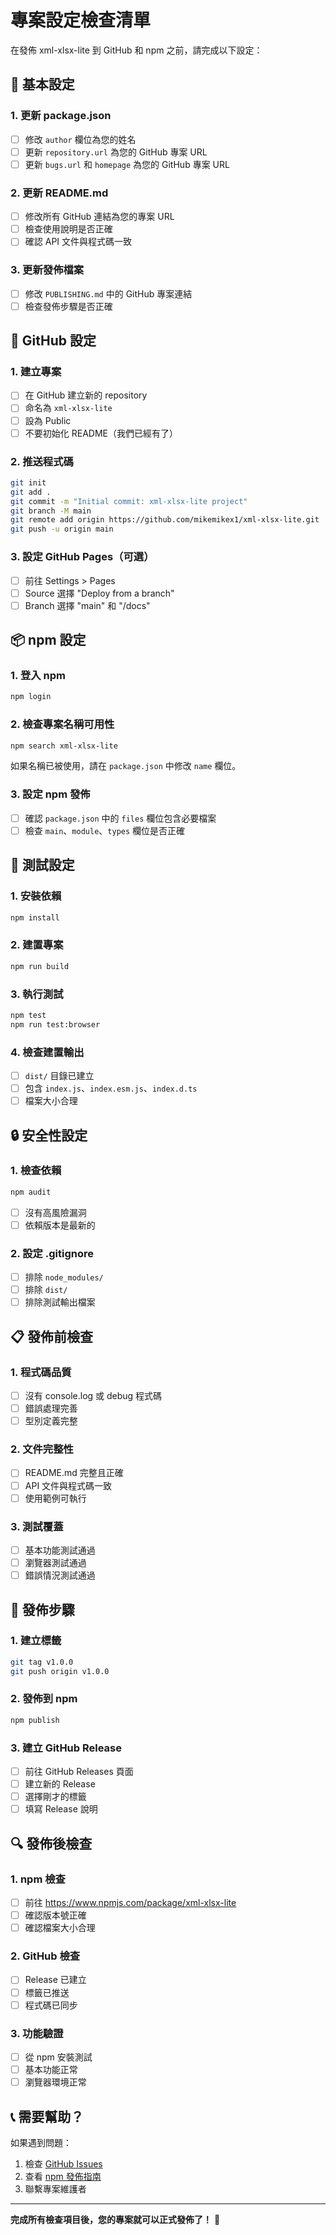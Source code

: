 # 專案設定檢查清單

在發佈 xml-xlsx-lite 到 GitHub 和 npm 之前，請完成以下設定：

## 🔧 基本設定

### 1. 更新 package.json

- [ ] 修改 `author` 欄位為您的姓名
- [ ] 更新 `repository.url` 為您的 GitHub 專案 URL
- [ ] 更新 `bugs.url` 和 `homepage` 為您的 GitHub 專案 URL

### 2. 更新 README.md

- [ ] 修改所有 GitHub 連結為您的專案 URL
- [ ] 檢查使用說明是否正確
- [ ] 確認 API 文件與程式碼一致

### 3. 更新發佈檔案

- [ ] 修改 `PUBLISHING.md` 中的 GitHub 專案連結
- [ ] 檢查發佈步驟是否正確

## 🚀 GitHub 設定

### 1. 建立專案

- [ ] 在 GitHub 建立新的 repository
- [ ] 命名為 `xml-xlsx-lite`
- [ ] 設為 Public
- [ ] 不要初始化 README（我們已經有了）

### 2. 推送程式碼

```bash
git init
git add .
git commit -m "Initial commit: xml-xlsx-lite project"
git branch -M main
git remote add origin https://github.com/mikemikex1/xml-xlsx-lite.git
git push -u origin main
```

### 3. 設定 GitHub Pages（可選）

- [ ] 前往 Settings > Pages
- [ ] Source 選擇 "Deploy from a branch"
- [ ] Branch 選擇 "main" 和 "/docs"

## 📦 npm 設定

### 1. 登入 npm

```bash
npm login
```

### 2. 檢查專案名稱可用性

```bash
npm search xml-xlsx-lite
```

如果名稱已被使用，請在 `package.json` 中修改 `name` 欄位。

### 3. 設定 npm 發佈

- [ ] 確認 `package.json` 中的 `files` 欄位包含必要檔案
- [ ] 檢查 `main`、`module`、`types` 欄位是否正確

## 🧪 測試設定

### 1. 安裝依賴

```bash
npm install
```

### 2. 建置專案

```bash
npm run build
```

### 3. 執行測試

```bash
npm test
npm run test:browser
```

### 4. 檢查建置輸出

- [ ] `dist/` 目錄已建立
- [ ] 包含 `index.js`、`index.esm.js`、`index.d.ts`
- [ ] 檔案大小合理

## 🔒 安全性設定

### 1. 檢查依賴

```bash
npm audit
```

- [ ] 沒有高風險漏洞
- [ ] 依賴版本是最新的

### 2. 設定 .gitignore

- [ ] 排除 `node_modules/`
- [ ] 排除 `dist/`
- [ ] 排除測試輸出檔案

## 📋 發佈前檢查

### 1. 程式碼品質

- [ ] 沒有 console.log 或 debug 程式碼
- [ ] 錯誤處理完善
- [ ] 型別定義完整

### 2. 文件完整性

- [ ] README.md 完整且正確
- [ ] API 文件與程式碼一致
- [ ] 使用範例可執行

### 3. 測試覆蓋

- [ ] 基本功能測試通過
- [ ] 瀏覽器測試通過
- [ ] 錯誤情況測試通過

## 🚀 發佈步驟

### 1. 建立標籤

```bash
git tag v1.0.0
git push origin v1.0.0
```

### 2. 發佈到 npm

```bash
npm publish
```

### 3. 建立 GitHub Release

- [ ] 前往 GitHub Releases 頁面
- [ ] 建立新的 Release
- [ ] 選擇剛才的標籤
- [ ] 填寫 Release 說明

## 🔍 發佈後檢查

### 1. npm 檢查

- [ ] 前往 https://www.npmjs.com/package/xml-xlsx-lite
- [ ] 確認版本號正確
- [ ] 確認檔案大小合理

### 2. GitHub 檢查

- [ ] Release 已建立
- [ ] 標籤已推送
- [ ] 程式碼已同步

### 3. 功能驗證

- [ ] 從 npm 安裝測試
- [ ] 基本功能正常
- [ ] 瀏覽器環境正常

## 📞 需要幫助？

如果遇到問題：

1. 檢查 [GitHub Issues](https://github.com/mikemikex1/xml-xlsx-lite/issues)
2. 查看 [npm 發佈指南](https://docs.npmjs.com/packages-and-modules/contributing-packages-to-the-registry)
3. 聯繫專案維護者

---

**完成所有檢查項目後，您的專案就可以正式發佈了！** 🎉
